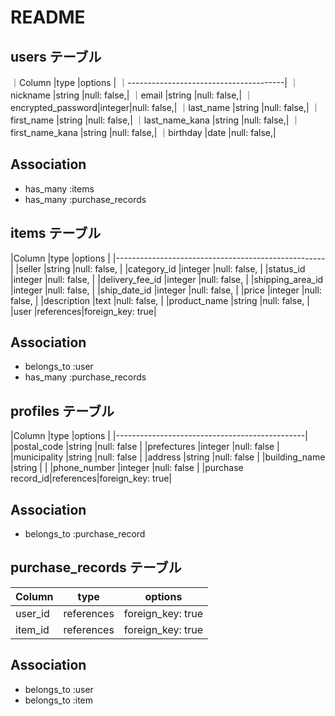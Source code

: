 # README

## users テーブル
｜Column            |type   |options     |
｜---------------------------------------|
｜nickname          |string |null: false,|
｜email             |string |null: false,|
｜encrypted_password|integer|null: false,|
｜last_name         |string |null: false,|
｜first_name        |string |null: false,|
｜last_name_kana    |string |null: false,|
｜first_name_kana   |string |null: false,|
｜birthday          |date   |null: false,|

## Association
- has_many :items
- has_many :purchase_records

## items テーブル
|Column              |type      |options             |
|----------------------------------------------------|
|seller                 |string    |null: false,     |
|category_id            |integer   |null: false,     |
|status_id              |integer   |null: false,     |
|delivery_fee_id        |integer   |null: false,     |
|shipping_area_id       |integer   |null: false,     |
|ship_date_id           |integer   |null: false,     |
|price                  |integer   |null: false,     |
|description            |text      |null: false,     |
|product_name           |string    |null: false,     |
|user                   |references|foreign_key: true|

## Association
- belongs_to :user
- has_many :purchase_records

## profiles テーブル
|Column            |type      |options          |
|-----------------------------------------------|
|postal_code       |string    |null: false      |
|prefectures       |integer   |null: false      |
|municipality      |string    |null: false      |
|address           |string    |null: false      |
|building_name     |string    |                 |
|phone_number      |integer   |null: false      |
|purchase record_id|references|foreign_key: true|

## Association
- belongs_to :purchase_record

## purchase_records テーブル
|Column |type      |options          |
|-------|----------|-----------------|
|user_id|references|foreign_key: true|
|item_id|references|foreign_key: true|

## Association
- belongs_to :user
- belongs_to :item
